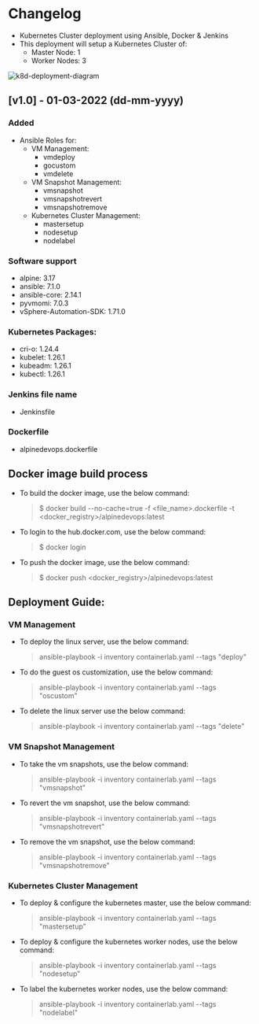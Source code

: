 # Changelog
- Kubernetes Cluster deployment using Ansible, Docker & Jenkins
- This deployment will setup a Kubernetes Cluster of:
  - Master Node: 1
  - Worker Nodes: 3

![k8d-deployment-diagram](https://user-images.githubusercontent.com/1809177/221905263-ed62dbde-7983-46f8-ad0d-fb490dc168eb.png)


## [v1.0] - 01-03-2022 (dd-mm-yyyy)

### Added
  - Ansible Roles for:
    - VM Management:
      - vmdeploy
      - gocustom
      - vmdelete
    - VM Snapshot Management:
      - vmsnapshot
      - vmsnapshotrevert
      - vmsnapshotremove
    - Kubernetes Cluster Management:
      - mastersetup
      - nodesetup
      - nodelabel

### Software support
  - alpine: 3.17
  - ansible: 7.1.0
  - ansible-core: 2.14.1
  - pyvmomi: 7.0.3
  - vSphere-Automation-SDK: 1.71.0

### Kubernetes Packages:
  - cri-o:   1.24.4
  - kubelet: 1.26.1
  - kubeadm: 1.26.1
  - kubectl: 1.26.1

### Jenkins file name
  - Jenkinsfile

### Dockerfile
  - alpinedevops.dockerfile

## Docker image build process
- To build the docker image, use the below command:
  
  > $ docker build --no-cache=true -f <file_name>.dockerfile -t <docker_registry>/alpinedevops:latest

- To login to the hub.docker.com, use the below command:

  > $ docker login

- To push the docker image, use the below command:

  > $ docker push <docker_registry>/alpinedevops:latest

## Deployment Guide:

### VM Management
- To deploy the linux server, use the below command:

  > ansible-playbook -i inventory containerlab.yaml --tags "deploy"

- To do the guest os customization, use the below command:

  > ansible-playbook -i inventory containerlab.yaml --tags "oscustom"

- To delete the linux server use the below command:

  > ansible-playbook -i inventory containerlab.yaml --tags "delete"

### VM Snapshot Management
- To take the vm snapshots, use the below command:

  > ansible-playbook -i inventory containerlab.yaml --tags "vmsnapshot"

- To revert the vm snapshot, use the below command:

  > ansible-playbook -i inventory containerlab.yaml --tags "vmsnapshotrevert"

- To remove the vm snapshot, use the below command:

  > ansible-playbook -i inventory containerlab.yaml --tags "vmsnapshotremove"

### Kubernetes Cluster Management
- To deploy & configure the kubernetes master, use the below command:

  > ansible-playbook -i inventory containerlab.yaml --tags "mastersetup"

- To deploy & configure the kubernetes worker nodes, use the below command:

  > ansible-playbook -i inventory containerlab.yaml --tags "nodesetup"

- To label the kubernetes worker nodes, use the below command:

  > ansible-playbook -i inventory containerlab.yaml --tags "nodelabel"
